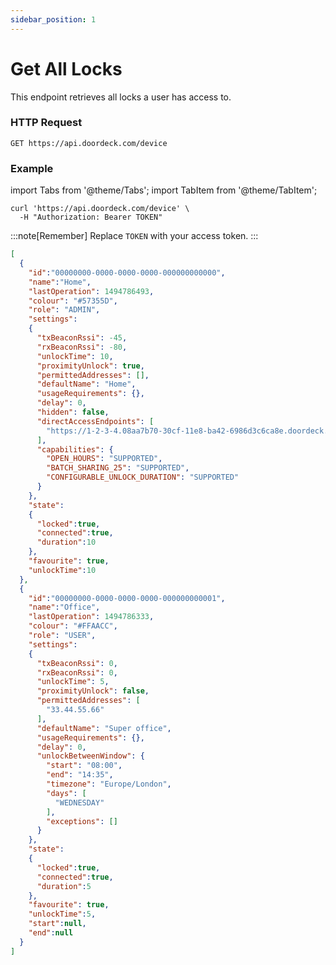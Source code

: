```yaml
---
sidebar_position: 1
---
```


# Get All Locks

This endpoint retrieves all locks a user has access to.

### HTTP Request

`GET https://api.doordeck.com/device`

### Example

import Tabs from '@theme/Tabs';
import TabItem from '@theme/TabItem';

<Tabs>
<TabItem value="request" label="Request">

```shell showLineNumbers title="CURL"
curl 'https://api.doordeck.com/device' \
  -H "Authorization: Bearer TOKEN"
```
:::note[Remember]
Replace `TOKEN` with your access token.
:::

</TabItem>
<TabItem value="response" label="Response">

```json showLineNumbers title="JSON"
[
  {
    "id":"00000000-0000-0000-0000-000000000000",
    "name":"Home",
    "lastOperation": 1494786493,
    "colour": "#57355D",
    "role": "ADMIN",
    "settings":
    {
      "txBeaconRssi": -45,
      "rxBeaconRssi": -80,
      "unlockTime": 10,
      "proximityUnlock": true,
      "permittedAddresses": [],
      "defaultName": "Home",
      "usageRequirements": {},
      "delay": 0,
      "hidden": false,
      "directAccessEndpoints": [
        "https://1-2-3-4.08aa7b70-30cf-11e8-ba42-6986d3c6ca8e.doordeck.direct:27707/device/execute"
      ],
      "capabilities": {
        "OPEN_HOURS": "SUPPORTED",
        "BATCH_SHARING_25": "SUPPORTED",
        "CONFIGURABLE_UNLOCK_DURATION": "SUPPORTED"
      }
    },
    "state":
    {
      "locked":true,
      "connected":true,
      "duration":10
    },
    "favourite": true,
    "unlockTime":10
  },
  {
    "id":"00000000-0000-0000-0000-000000000001",
    "name":"Office",
    "lastOperation": 1494786333,
    "colour": "#FFAACC",
    "role": "USER",
    "settings":
    {
      "txBeaconRssi": 0,
      "rxBeaconRssi": 0,
      "unlockTime": 5,
      "proximityUnlock": false,
      "permittedAddresses": [
        "33.44.55.66"
      ],
      "defaultName": "Super office",
      "usageRequirements": {},
      "delay": 0,
      "unlockBetweenWindow": {
        "start": "08:00",
        "end": "14:35",
        "timezone": "Europe/London",
        "days": [
          "WEDNESDAY"
        ],
        "exceptions": []
      }
    },
    "state":
    {
      "locked":true,
      "connected":true,
      "duration":5
    },
    "favourite": true,
    "unlockTime":5,
    "start":null,
    "end":null
  }
]
```

</TabItem>
</Tabs>
